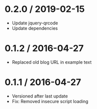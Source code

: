 # 0.2.0 / 2019-02-15

  * Update jquery-qrcode
  * Update dependencies

# 0.1.2 / 2016-04-27

  * Replaced old blog URL in example text

# 0.1.1 / 2016-04-27

  * Versioned after last update
  * Fix: Removed insecure script loading
